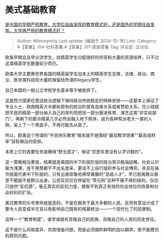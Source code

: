 # 美式基础教育
[是中国的早期严抓教育，大学后自由发挥的教育模式好，还是国外的早期任由发挥，大学再严抓的教育模式好？](https://www.zhihu.com/question/660997291/answer/3571384224)

> Author: #Anonymity
> Last update: [编辑于 2024-10-18]
> Link:
> Category: #【答集】/04-社科答集 #【答集】/01-家族答集 
> Tag: 
> 评论区:
> 泛讨论:

欧美早期会及早分流学生，给精英学生分配很好的师资和大量的资源培养，只不过这类精英学生数量较少而已。

欧美大学主要靠世界各国的精英留学生加本土的精英学生支撑，法律、政治、商业、医学类科目则大量的保留给所谓的legacy学生。

自己本国的一般公立学校学生基本等于被放弃了。

这是西方国家在票选政治逻辑下保持政治传统稳定的特殊安排——这基本上保证了专业人士、政商精英大半都和原有的统治阶层有血缘关系或者赞助关系，花小钱就把平民的精英一部分纳入自己的序列而把另一部分塞进体育、演艺这类“非实权部门”。再剩下的那点精英几乎必然会融入地下秩序，成为各种帮派老大一类的人物，染上了一个黑底子，不再可能去从政了。

所以，欧美这个所谓的“平民快乐教育”根本就不是围绕“最佳教学效果”“最高成材率”目标做出的安排。

本质上它的首要任务是确保“野无遗才”，保证“农民军里没有认字识数的”。

这一策略相当奏效，结果就是美国的中下阶层阶层的政治常识极端幼稚，社会认识极为浅薄，连干黑帮都干不出名堂来，更谈不上自行组织参与社会博弈。并且在操作层面代表中下阶层的，只有出身耶鲁哈佛常春藤的“高级人才”，早已脱离群众甚至干脆就不是群众出身。公民反抗仅仅停留在“零元购”这种不痛不痒的级别，仅仅只提供“反抗感”，毫无真实的反抗力度，换取不到真正有效的社会地位的改善和社会权利的扩张。

美式教育的头号使命就是歪的，不是在服务于最大多数的人民，反而有意设计成了要令人民变成半文盲以免影响自己既有的残暴统治——一个现代化了的奴隶制。

这样一个“教育制度”，谁学谁就有背叛自己的民族、背叛自己的人民的历史责任。

这不是什么风格差异、优势借鉴问题，而是必须旗帜鲜明的加以摒弃，绝不能模仿的原则问题。